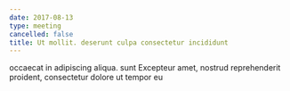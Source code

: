 ```yaml
---
date: 2017-08-13
type: meeting
cancelled: false
title: Ut mollit. deserunt culpa consectetur incididunt
---
```

occaecat in adipiscing aliqua. sunt Excepteur amet, nostrud reprehenderit proident, consectetur dolore ut tempor eu